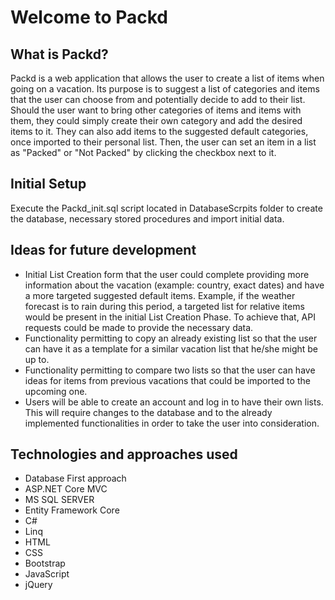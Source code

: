 # Welcome to Packd

## What is Packd?
Packd is a web application that allows the user to create a list of items when going on a vacation. Its purpose is to suggest a list of categories and items that the user can choose from and potentially decide to add to their list. Should the user want to bring other categories of items and items with them, they could simply create their own category and add the desired items to it. They can also add items to the suggested default categories, once imported to their personal list. Then, the user can set an item in a list as "Packed" or "Not Packed" by clicking the checkbox next to it.

## Initial Setup
Execute the Packd_init.sql script located in DatabaseScrpits folder to create the database, necessary stored procedures and import initial data.

## Ideas for future development
- Initial List Creation form that the user could complete providing more information about the vacation (example: country, exact dates) and have a more targeted suggested default items. Example, if the weather forecast is to rain during this period, a targeted list for relative items would be present in the initial List Creation Phase. To achieve that, API requests could be made to provide the necessary data.
- Functionality permitting to copy an already existing list so that the user can have it as a template for a similar vacation list that he/she might be up to.
- Functionality permitting to compare two lists so that the user can have ideas for items from previous vacations that could be imported to the upcoming one.
- Users will be able to create an account and log in to have their own lists. This will require changes to the database and to the already implemented functionalities in order to take the user into consideration.

## Technologies and approaches used
- Database First approach
- ASP.NET Core MVC
- MS SQL SERVER
- Entity Framework Core
- C#
- Linq
- HTML
- CSS
- Bootstrap
- JavaScript
- jQuery